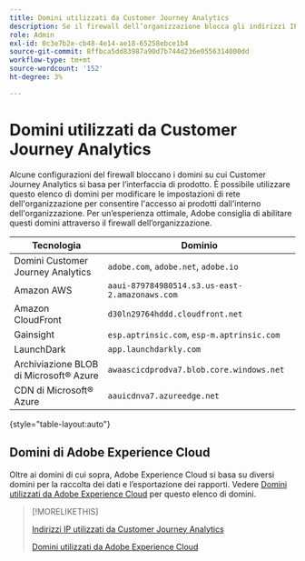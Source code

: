 ```yaml
---
title: Domini utilizzati da Customer Journey Analytics
description: Se il firewall dell’organizzazione blocca gli indirizzi IP provenienti da Adobe, utilizza questo elenco per aggiornare le impostazioni del firewall.
role: Admin
exl-id: 0c3e7b2e-cb48-4e14-ae18-65258ebce1b4
source-git-commit: 8ffbca5dd83987a90d7b744d236e0556314000dd
workflow-type: tm+mt
source-wordcount: '152'
ht-degree: 3%

---
```


# Domini utilizzati da Customer Journey Analytics

Alcune configurazioni del firewall bloccano i domini su cui Customer Journey Analytics si basa per l’interfaccia di prodotto. È possibile utilizzare questo elenco di domini per modificare le impostazioni di rete dell&#39;organizzazione per consentire l&#39;accesso ai prodotti dall&#39;interno dell&#39;organizzazione. Per un’esperienza ottimale, Adobe consiglia di abilitare questi domini attraverso il firewall dell’organizzazione.

| Tecnologia | Dominio |
| --- | --- |
| Domini Customer Journey Analytics | `adobe.com`, `adobe.net`, `adobe.io` |
| Amazon AWS | `aaui-879784980514.s3.us-east-2.amazonaws.com` |
| Amazon CloudFront | `d30ln29764hddd.cloudfront.net` |
| Gainsight | `esp.aptrinsic.com`, `esp-m.aptrinsic.com` |
| LaunchDark | `app.launchdarkly.com` |
| Archiviazione BLOB di Microsoft® Azure | `awaascicdprodva7.blob.core.windows.net` |
| CDN di Microsoft® Azure | `aauicdnva7.azureedge.net` |

{style="table-layout:auto"}

## Domini di Adobe Experience Cloud

Oltre ai domini di cui sopra, Adobe Experience Cloud si basa su diversi domini per la raccolta dei dati e l’esportazione dei rapporti. Vedere [Domini utilizzati da Adobe Experience Cloud](https://experienceleague.adobe.com/en/docs/core-services/interface/data-collection/domains) per questo elenco di domini.

>[!MORELIKETHIS]
>
>[Indirizzi IP utilizzati da Customer Journey Analytics](ip-addresses.md)
>
>[Domini utilizzati da Adobe Experience Cloud](https://experienceleague.adobe.com/en/docs/core-services/interface/data-collection/domains)
